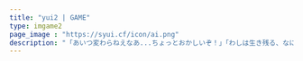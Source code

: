 ```yaml
---
title: "yui2 | GAME"
type: imgame2
page_image : "https://syui.cf/icon/ai.png"
description: "「あいつ変わらねえなあ...ちょっとおかしいぞ！」「わしは生き残る、なにを犠牲にしてでも」"
---
```

